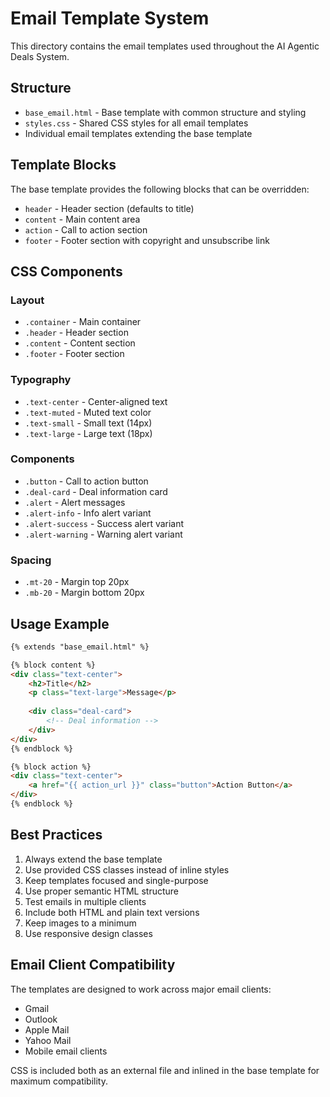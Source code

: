 # Email Template System

This directory contains the email templates used throughout the AI Agentic Deals System.

## Structure

- `base_email.html` - Base template with common structure and styling
- `styles.css` - Shared CSS styles for all email templates
- Individual email templates extending the base template

## Template Blocks

The base template provides the following blocks that can be overridden:

- `header` - Header section (defaults to title)
- `content` - Main content area
- `action` - Call to action section
- `footer` - Footer section with copyright and unsubscribe link

## CSS Components

### Layout
- `.container` - Main container
- `.header` - Header section
- `.content` - Content section
- `.footer` - Footer section

### Typography
- `.text-center` - Center-aligned text
- `.text-muted` - Muted text color
- `.text-small` - Small text (14px)
- `.text-large` - Large text (18px)

### Components
- `.button` - Call to action button
- `.deal-card` - Deal information card
- `.alert` - Alert messages
- `.alert-info` - Info alert variant
- `.alert-success` - Success alert variant
- `.alert-warning` - Warning alert variant

### Spacing
- `.mt-20` - Margin top 20px
- `.mb-20` - Margin bottom 20px

## Usage Example

```html
{% extends "base_email.html" %}

{% block content %}
<div class="text-center">
    <h2>Title</h2>
    <p class="text-large">Message</p>
    
    <div class="deal-card">
        <!-- Deal information -->
    </div>
</div>
{% endblock %}

{% block action %}
<div class="text-center">
    <a href="{{ action_url }}" class="button">Action Button</a>
</div>
{% endblock %}
```

## Best Practices

1. Always extend the base template
2. Use provided CSS classes instead of inline styles
3. Keep templates focused and single-purpose
4. Use proper semantic HTML structure
5. Test emails in multiple clients
6. Include both HTML and plain text versions
7. Keep images to a minimum
8. Use responsive design classes

## Email Client Compatibility

The templates are designed to work across major email clients:
- Gmail
- Outlook
- Apple Mail
- Yahoo Mail
- Mobile email clients

CSS is included both as an external file and inlined in the base template for maximum compatibility. 